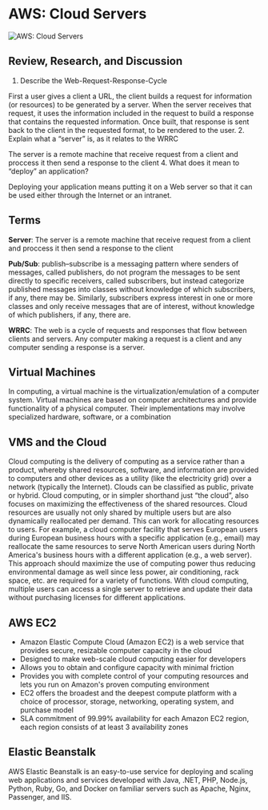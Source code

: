 # AWS: Cloud Servers

![AWS: Cloud Servers](https://dunhamconnect.com/wp-content/uploads/aws-migration-1200x675.jpg)

## Review, Research, and Discussion

1. Describe the Web-Request-Response-Cycle

First a user gives a client a URL, the client builds a request for information (or resources) to be generated by a server. When the server receives that request, it uses the information included in the request to build a response that contains the requested information. Once built, that response is sent back to the client in the requested format, to be rendered to the user.
2. Explain what a “server” is, as it relates to the WRRC

The server is a remote machine that receive request from a client and proccess it then send a response to the client
4. What does it mean to “deploy” an application?

Deploying your application means putting it on a Web server so that it can be used either through the Internet or an intranet.

## Terms

**Server**: The server is a remote machine that receive request from a client and proccess it then send a response to the client

**Pub/Sub**: publish–subscribe is a messaging pattern where senders of messages, called publishers, do not program the messages to be sent directly to specific receivers, called subscribers, but instead categorize published messages into classes without knowledge of which subscribers, if any, there may be. Similarly, subscribers express interest in one or more classes and only receive messages that are of interest, without knowledge of which publishers, if any, there are.

**WRRC**: The web is a cycle of requests and responses that flow between clients and servers. Any computer making a request is a client and any computer sending a response is a server.

## Virtual Machines

In computing, a virtual machine is the virtualization/emulation of a computer system. Virtual machines are based on computer architectures and provide functionality of a physical computer. Their implementations may involve specialized hardware, software, or a combination

## VMS and the Cloud 

Cloud computing is the delivery of computing as a service rather than a product, whereby shared resources, software, and information are provided to computers and other devices as a utility (like the electricity grid) over a network (typically the Internet). Clouds can be classified as public, private or hybrid. Cloud computing, or in simpler shorthand just “the cloud”, also focuses on maximizing the effectiveness of the shared resources. Cloud resources are usually not only shared by multiple users but are also dynamically reallocated per demand. This can work for allocating resources to users. For example, a cloud computer facility that serves European users during European business hours with a specific application (e.g., email) may reallocate the same resources to serve North American users during North America's business hours with a different application (e.g., a web server). This approach should maximize the use of computing power thus reducing environmental damage as well since less power, air conditioning, rack space, etc. are required for a variety of functions. With cloud computing, multiple users can access a single server to retrieve and update their data without purchasing licenses for different applications.

## AWS EC2

- Amazon Elastic Compute Cloud (Amazon EC2) is a web service that provides secure, resizable computer capacity in the cloud
- Designed to make web-scale cloud computing easier for developers
- Allows you to obtain and configure capacity with minimal friction
- Provides you with complete control of your computing resources and lets you run on Amazon's proven computing environment
- EC2 offers the broadest and the deepest compute platform with a choice of processor, storage, networking, operating system, and purchase model
- SLA commitment of 99.99% availability for each Amazon EC2 region, each region consists of at least 3 availability zones

## Elastic Beanstalk

AWS Elastic Beanstalk is an easy-to-use service for deploying and scaling web applications and services developed with Java, .NET, PHP, Node.js, Python, Ruby, Go, and Docker on familiar servers such as Apache, Nginx, Passenger, and IIS.
